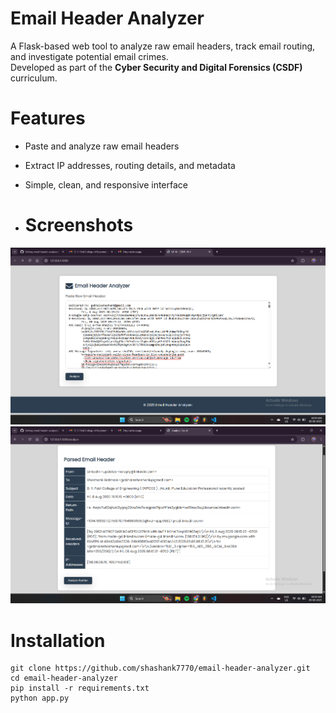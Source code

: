 # Email Header Analyzer

A Flask-based web tool to analyze raw email headers, track email routing, and investigate potential email crimes.  
Developed as part of the **Cyber Security and Digital Forensics (CSDF)** curriculum.

# Features
- Paste and analyze raw email headers
- Extract IP addresses, routing details, and metadata
- Simple, clean, and responsive interface

- # Screenshots
![Email Header Analyzer - Input](screenshots/1.png)
![Email Header Analyzer - Result](screenshots/2.png)

# Installation
```bash\terminal  
git clone https://github.com/shashank7770/email-header-analyzer.git
cd email-header-analyzer
pip install -r requirements.txt
python app.py
